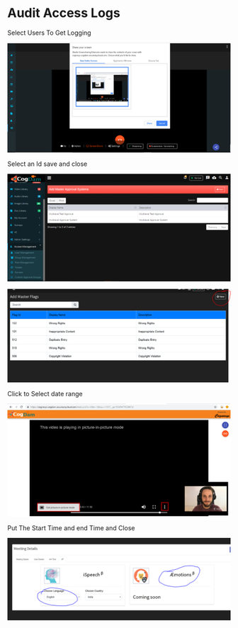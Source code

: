 # Audit Access Logs

Select Users To Get Logging

![](../.gitbook/assets/image%20%2896%29.png)

Select an Id save and close

![](../.gitbook/assets/image%20%28195%29.png)

![](../.gitbook/assets/image%20%28240%29.png)

Click to Select date range

![](../.gitbook/assets/image%20%28139%29.png)

Put The Start Time and end Time and Close

![](../.gitbook/assets/image%20%28189%29.png)

